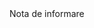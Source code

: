 <script> 
document.cookie = "session= test GDPR";
 document.cookie = "username=Daniela Birsan"; 
 document.cookie = "favorite_task=collect Data";

 function alertCookie() 
 { 
 alert(document.cookie);
 } 
 function checkCookie() {
  var username = getCookie("username");
  if (username != "") {
   alert("Welcome again " + username);
  } else {
    username = prompt("Please enter your name:", "");
    if (username != "" && username != null) {
      setCookie("username", username, 365);
    }
  }
}
 </script> 
 
 
 <body>
 Nota de informare 
</body>
